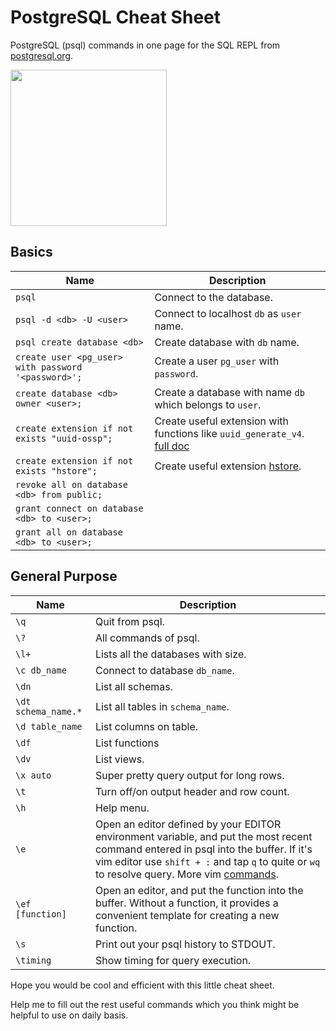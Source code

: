 # PostgreSQL Cheat Sheet
PostgreSQL (psql) commands in one page for the SQL REPL from [postgresql.org](https://www.postgresql.org/docs/10/static/index.html).

<img src="https://i.imgur.com/nueSCcH.gif" width="250">

## Basics
| Name | Description |
|------|-------------|
| `psql` | Connect to the database. |
| `psql -d <db> -U <user>` | Connect to localhost `db` as `user` name. |
| `psql create database <db>` | Create database with `db` name. |
| `create user <pg_user> with password '<password>';` | Create a user `pg_user` with `password`. |
| `create database <db> owner <user>;` | Create a database with name `db` which belongs to `user`.
| `create extension if not exists "uuid-ossp";` | Create useful extension with functions like `uuid_generate_v4`. [full doc](https://www.postgresql.org/docs/current/static/uuid-ossp.html)
| `create extension if not exists "hstore";` | Create useful extension [hstore](https://www.postgresql.org/docs/current/static/hstore.html).
| `revoke all on database <db> from public;` |
| `grant connect on database <db> to <user>;` |
| `grant all on database <db> to <user>;` |


## General Purpose
| Name | Description |
|------|-------------|
| `\q` | Quit from psql. |
| `\?` | All commands of psql. |
| `\l+` | Lists all the databases with size. |
| `\c db_name` | Connect to database `db_name`. |
| `\dn` | List all schemas. |
| `\dt schema_name.*` | List all tables in `schema_name`. |
| `\d table_name` | List columns on table. |
| `\df` | List functions |
| `\dv` | List views. |
| `\x auto` | Super pretty query output for long rows. |
| `\t` | Turn off/on output header and row count. |
| `\h` | Help menu. |
| `\e` | Open an editor defined by your EDITOR environment variable, and put the most recent command entered in psql into the buffer. If it's vim editor use `shift + :` and tap `q` to quite or `wq` to resolve query. More vim [commands](https://vim.rtorr.com/). |
| `\ef [function]` | Open an editor, and put the function into the buffer. Without a function, it provides a convenient template for creating a new function. |
| `\s` | Print out your psql history to STDOUT. |
| `\timing` | Show timing for query execution. |


Hope you would be cool and efficient with this little cheat sheet.

Help me to fill out the rest useful commands which you think might be helpful to use on daily basis.
